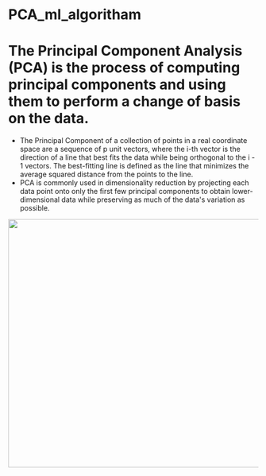 # PCA_ml_algoritham
# The Principal Component Analysis (PCA) is the process of computing principal components and using them to perform a change of basis on the data.
+ The Principal Component of a collection of points in a real coordinate space are a sequence of p unit vectors, where the i-th vector is the direction of a line that best fits the data while being orthogonal to the i - 1 vectors. The best-fitting line is defined as the line that minimizes the average squared distance from the points to the line.
+ PCA is commonly used in dimensionality reduction by projecting each data point onto only the first few principal components to obtain lower-dimensional data while preserving as much of the data's variation as possible.
<img src="https://wiki.math.uwaterloo.ca/statwiki/images/4/4f/PCA_in_Neuroscience.png" width="1000" height="500"/>

